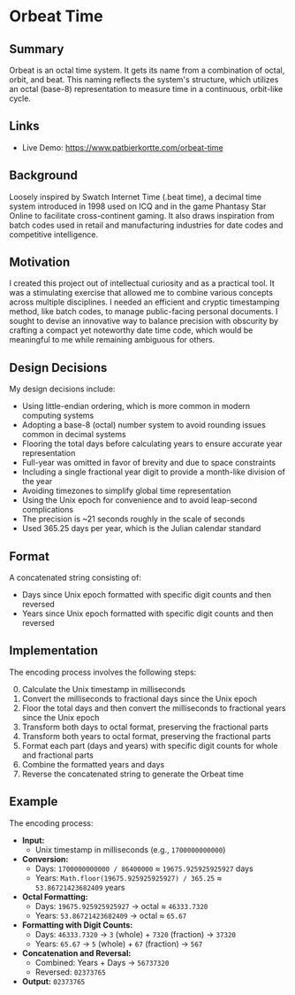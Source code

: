 # Orbeat Time

## Summary

Orbeat is an octal time system. It gets its name from a combination of octal, orbit, and beat. This naming reflects the system's structure, which utilizes an octal (base-8) representation to measure time in a continuous, orbit-like cycle.

## Links
- Live Demo: https://www.patbierkortte.com/orbeat-time

## Background

Loosely inspired by Swatch Internet Time (.beat time), a decimal time system introduced in 1998 used on ICQ and in the game Phantasy Star Online to facilitate cross-continent gaming. It also draws inspiration from batch codes used in retail and manufacturing industries for date codes and competitive intelligence.

## Motivation

I created this project out of intellectual curiosity and as a practical tool. It was a stimulating exercise that allowed me to combine various concepts across multiple disciplines. I needed an efficient and cryptic timestamping method, like batch codes, to manage public-facing personal documents. I sought to devise an innovative way to balance precision with obscurity by crafting a compact yet noteworthy date time code, which would be meaningful to me while remaining ambiguous for others.

## Design Decisions

My design decisions include:

- Using little-endian ordering, which is more common in modern computing systems
- Adopting a base-8 (octal) number system to avoid rounding issues common in decimal systems
- Flooring the total days before calculating years to ensure accurate year representation
- Full-year was omitted in favor of brevity and due to space constraints
- Including a single fractional year digit to provide a month-like division of the year
- Avoiding timezones to simplify global time representation
- Using the Unix epoch for convenience and to avoid leap-second complications
- The precision is ~21 seconds roughly in the scale of seconds
- Used 365.25 days per year, which is the Julian calendar standard

## Format

A concatenated string consisting of:
- Days since Unix epoch formatted with specific digit counts and then reversed
- Years since Unix epoch formatted with specific digit counts and then reversed

## Implementation

The encoding process involves the following steps:

0. Calculate the Unix timestamp in milliseconds
1. Convert the milliseconds to fractional days since the Unix epoch
2. Floor the total days and then convert the milliseconds to fractional years since the Unix epoch
3. Transform both days to octal format, preserving the fractional parts
4. Transform both years to octal format, preserving the fractional parts
5. Format each part (days and years) with specific digit counts for whole and fractional parts
6. Combine the formatted years and days
7. Reverse the concatenated string to generate the Orbeat time

## Example

The encoding process:

- **Input:**
  - Unix timestamp in milliseconds (e.g., `1700000000000`)
- **Conversion:** 
  - Days: `1700000000000 / 86400000` ≈ `19675.925925925927` days
  - Years: `Math.floor(19675.925925925927) / 365.25` ≈ `53.86721423682409` years
- **Octal Formatting:** 
  - Days: `19675.925925925927` → octal ≈ `46333.7320`
  - Years: `53.86721423682409` → octal ≈ `65.67`
- **Formatting with Digit Counts:**
  - Days: `46333.7320` → `3` (whole) + `7320` (fraction) → `37320`
  - Years: `65.67` → `5` (whole) + `67` (fraction) → `567`
- **Concatenation and Reversal:**
  - Combined: Years + Days  → `56737320`
  - Reversed: `02373765`
- **Output:** `02373765`
